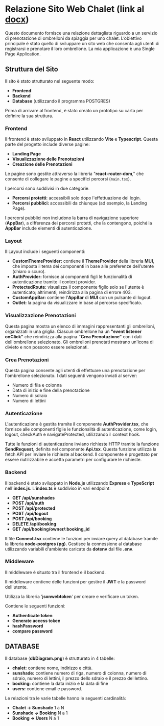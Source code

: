 # **Relazione Sito Web Chalet** (link al [docx](https://github.com/CarTania/beachbooking/raw/main/Relazione%20sito%20web%20-%20chalet.docx))

Questo documento fornisce una relazione dettagliata riguardo a un servizio di prenotazione di ombrelloni da spiaggia per uno chalet. L’obiettivo principale è stato quello di sviluppare un sito web che consenta agli utenti di registrarsi e prenotare il loro ombrellone.
La mia applicazione è una Single Page Application. 

## **Struttura del Sito**

Il sito è stato strutturato nel seguente modo:

- **Frontend**
- **Backend**
- **Database** (utilizzando il programma POSTGRES)

Prima di arrivare al frontend, è stato creato un prototipo su carta per definire la sua struttura.

### **Frontend**

Il frontend è stato sviluppato in **React** utilizzando **Vite** e **Typescript**. Questa parte del progetto include diverse pagine:

- **Landing Page**
- **Visualizzazione delle Prenotazioni**
- **Creazione delle Prenotazioni**

Le pagine sono gestite attraverso la libreria "**react-router-dom**," che consente di collegare le pagine a specifici percorsi (`main.tsx`).

I percorsi sono suddivisi in due categorie:

- **Percorsi protetti:** accessibili solo dopo l'effettuazione del login.
- **Percorsi pubblici:** accessibili da chiunque (ad esempio, la Landing Page).

I percorsi pubblici non includono la barra di navigazione superiore (**AppBar**), a differenza dei percorsi protetti, che la contengono, poiché la **AppBar** include elementi di autenticazione.

### **Layout**

Il Layout include i seguenti componenti:

- **CustomThemeProvider:** contiene il **ThemeProvider** della libreria **MUI**, che imposta il tema dei componenti in base alle preferenze dell'utente (chiaro o scuro).
- **AuthProvider:** fornisce ai componenti figli le funzionalità di autenticazione tramite il context provider.
- **ProtectedRoute:** visualizza il componente figlio solo se l'utente è autenticato; altrimenti, reindirizza alla pagina di errore 403.
- **CustomAppBar:** contiene l'**AppBar** di **MUI** con un pulsante di logout.
- **Outlet:** la pagina da visualizzare in base al percorso specificato.

### **Visualizzazione Prenotazioni**

Questa pagina mostra un elenco di immagini rappresentanti gli ombrelloni, organizzati in una griglia. Ciascun ombrellone ha un **"event listener onClick"** che reindirizza alla pagina **"Crea Prenotazione"** con i dati dell'ombrellone selezionato. Gli ombrelloni prenotati mostrano un'icona di divieto e non possono essere selezionati.

### **Crea Prenotazioni**

Questa pagina consente agli utenti di effettuare una prenotazione per l'ombrellone selezionato. I dati seguenti vengono inviati al server:

- Numero di fila e colonna
- Data di inizio e fine della prenotazione
- Numero di sdraio
- Numero di lettini

### **Autenticazione**

L'autenticazione è gestita tramite il componente **AuthProvider.tsx**, che fornisce alle componenti figlie le funzionalità di autenticazione, come login, logout, checkAuth e navigateProtected, utilizzando il context hook.

Tutte le funzioni di autenticazione inviano richieste HTTP tramite la funzione **SendRequest**, definita nel componente **Api.tsx**. Questa funzione utilizza la fetch API per inviare le richieste al backend. Il componente è progettato per essere riutilizzabile e accetta parametri per configurare le richieste.

### **Backend**

Il backend è stato sviluppato in **Node.js** utilizzando **Express** e **TypeScript** nell'**index.js**. L'**index.ts** è suddiviso in vari endpoint:

- **GET /api/sunshades**
- **POST /api/auth**
- **POST /api/protected**
- **POST /api/logout**
- **POST /api/booking**
- **DELETE /api/booking**
- **GET /api/booking/owner/:booking_id**

Il file **Connect.tsx** contiene le funzioni per inviare query al database tramite la libreria **node-postgres (pg)**. Gestisce la connessione al database utilizzando variabili d'ambiente caricate da **dotenv** dal file **.env**.

### **Middleware**

Il middleware è situato tra il frontend e il backend.

Il middleware contiene delle funzioni per gestire il **JWT** e la password dell'utente.

Utilizza la libreria '**jsonwebtoken**' per creare e verificare un token.

Contiene le seguenti funzioni:

- **Authenticate token**
- **Generate access token**
- **hashPassword**
- **compare password**

## **DATABASE**

Il database (**dbDiagram.png**) è strutturato in 4 tabelle:

- **chalet:** contiene nome, indirizzo e città.
- **sunshade:** contiene numero di riga, numero di colonna, numero di sdraio, numero di lettini, il prezzo dello sdraio e il prezzo del lettino.
- **booking:** contiene la data inizio e la data di fine
- **users:** contiene email e password.

Le relazioni tra le varie tabelle hanno le seguenti cardinalità:

- **Chalet -> Sunshade** 1 a N
- **Sunshade -> Booking** N a 1
- **Booking -> Users** N a 1
